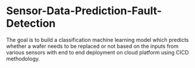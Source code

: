 # Sensor-Data-Prediction-Fault-Detection
The goal is to build a classification machine learning model which predicts whether a wafer needs to be replaced or not based on the inputs from various sensors with end to end deployment on cloud platform using CICD methodology.
